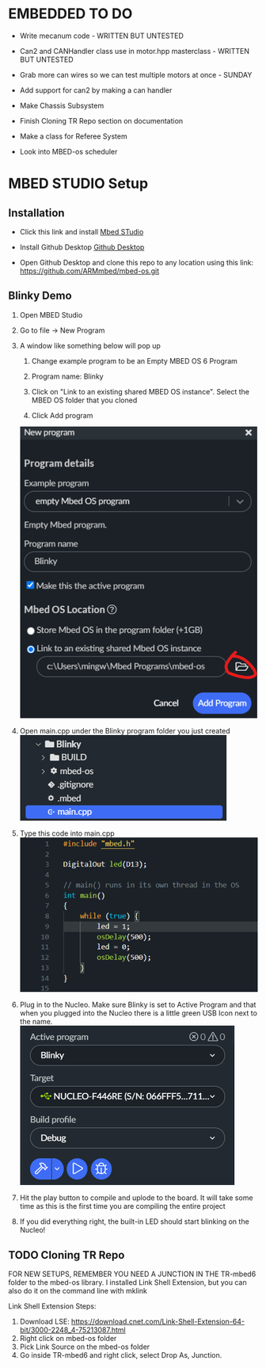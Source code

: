 # EMBEDDED TO DO

- Write mecanum code - WRITTEN BUT UNTESTED

- Can2 and CANHandler class use in motor.hpp masterclass - WRITTEN BUT UNTESTED

- Grab more can wires so we can test multiple motors at once - SUNDAY 

- Add support for can2 by making a can handler

- Make Chassis Subsystem

- Finish Cloning TR Repo section on documentation

- Make a class for Referee System 

- Look into MBED-os scheduler

# MBED STUDIO Setup

## Installation

- Click this link and install [Mbed STudio](https://os.mbed.com/studio/)

- Install Github Desktop [Github Desktop](https://desktop.github.com/)

- Open Github Desktop and clone this repo to any location using this link: https://github.com/ARMmbed/mbed-os.git

## Blinky Demo

1) Open MBED Studio

2) Go to file -> New Program

3) A window like something below will pop up
   
   1) Change example program to be an Empty MBED OS 6 Program   
   
   2) Program name: Blinky
   
   3) Click on "Link to an existing shared MBED OS instance". Select the MBED OS folder that you cloned 
   
   4) Click Add program
   
   ![](assets/2022-04-09-16-37-36-image.png)

4) Open main.cpp under the Blinky program folder you just created![](assets/2022-04-09-16-42-55-image.png)

5) Type this code into main.cpp![](assets/2022-04-09-16-43-56-image.png)

6) Plug in to the Nucleo. Make sure Blinky is set to Active Program and that when you plugged into the Nucleo there is a little green USB Icon next to the name.![](assets/2022-04-09-16-46-26-image.png)

7) Hit the play button to compile and uplode to the board. It will take some time as this is the first time you are compiling the entire project

8) If you did everything right, the built-in LED should start blinking on the Nucleo!

## TODO Cloning TR Repo

FOR NEW SETUPS, REMEMBER YOU NEED A JUNCTION IN THE TR-mbed6 folder to the mbed-os library.
I installed Link Shell Extension, but you can also do it on the command line with mklink

Link Shell Extension Steps:

1. Download LSE: https://download.cnet.com/Link-Shell-Extension-64-bit/3000-2248_4-75213087.html
2. Right click on mbed-os folder 
3. Pick Link Source on the mbed-os folder
4. Go inside TR-mbed6 and right click, select Drop As, Junction.